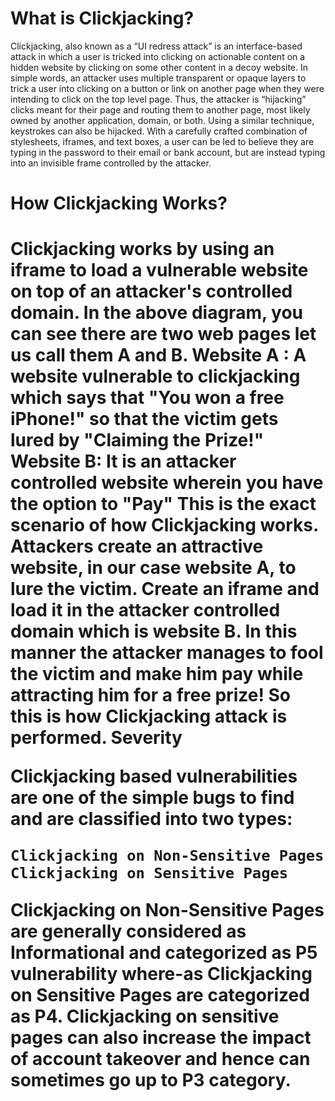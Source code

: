 <h1>What is Clickjacking?</h1>

Clickjacking, also known as a “UI redress attack” is an interface-based attack in which a user is tricked into clicking on actionable content on a hidden website by clicking on some other content in a decoy website. In simple words, an attacker uses multiple transparent or opaque layers to trick a user into clicking on a button or link on another page when they were intending to click on the top level page. Thus, the attacker is “hijacking” clicks meant for their page and routing them to another page, most likely owned by another application, domain, or both.
Using a similar technique, keystrokes can also be hijacked. With a carefully crafted combination of stylesheets, iframes, and text boxes, a user can be led to believe they are typing in the password to their email or bank account, but are instead typing into an invisible frame controlled by the attacker.

<h1>How Clickjacking Works?<h1>

Clickjacking works by using an iframe to load a vulnerable website on top of an attacker's controlled domain. In the above diagram, you can see there are two web pages let us call them A and B. Website A : A website vulnerable to clickjacking which says that "You won a free iPhone!" so that the victim gets lured by "Claiming the Prize!" Website B: It is an attacker controlled website wherein you have the option to "Pay" This is the exact scenario of how Clickjacking works. Attackers create an attractive website, in our case website A, to lure the victim. Create an iframe and load it in the attacker controlled domain which is website B. In this manner the attacker manages to fool the victim and make him pay while attracting him for a free prize! So this is how Clickjacking attack is performed.
Severity

Clickjacking based vulnerabilities are one of the simple bugs to find and are classified into two types:

    Clickjacking on Non-Sensitive Pages
    Clickjacking on Sensitive Pages

Clickjacking on Non-Sensitive Pages are generally considered as Informational and categorized as P5 vulnerability where-as Clickjacking on Sensitive Pages are categorized as P4. Clickjacking on sensitive pages can also increase the impact of account takeover and hence can sometimes go up to P3 category.
